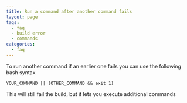 ```yaml
---
title: Run a command after another command fails
layout: page
tags:
  - faq
  - build error
  - commands
categories:
  - faq
---
```

To run another command if an earlier one fails you can use the following bash syntax

```shell
YOUR_COMMAND || (OTHER_COMMAND && exit 1)
```

This will still fail the build, but it lets you execute additional commands
